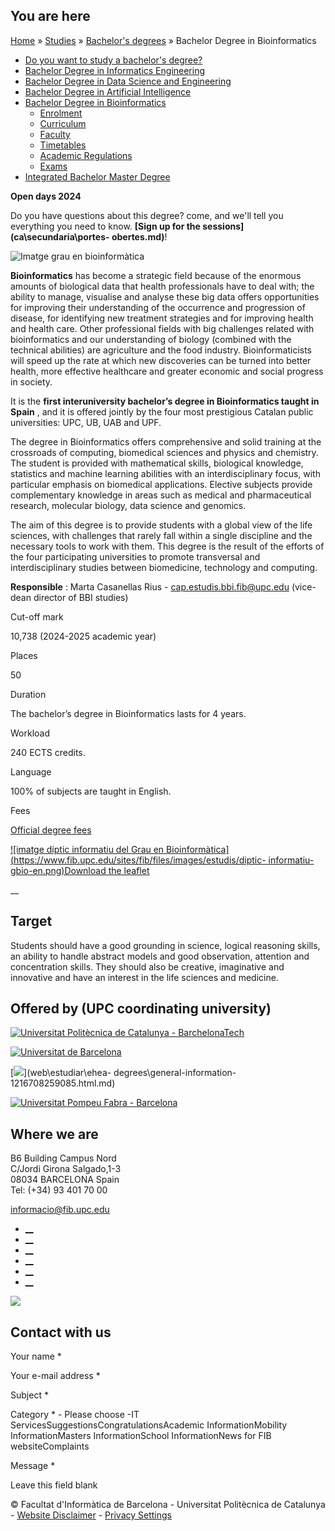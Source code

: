 ## You are here

[Home](en.md) » [Studies](en\\studies.md) » [Bachelor's
degrees](en\\studies\\bachelors-degrees.md) » Bachelor Degree in
Bioinformatics

  * [Do you want to study a bachelor's degree?](en\\studies\\bachelors-degrees\\do-you-want-study-bachelors-degree.md)
  * [Bachelor Degree in Informatics Engineering](en\\studies\\bachelors-degrees\\bachelor-degree-informatics-engineering.md)
  * [Bachelor Degree in Data Science and Engineering](en\\studies\\bachelors-degrees\\bachelor-degree-data-science-and-engineering.md)
  * [Bachelor Degree in Artificial Intelligence](en\\studies\\bachelors-degrees\\bachelor-degree-artificial-intelligence.md)
  * [Bachelor Degree in Bioinformatics](en\\studies\\bachelors-degrees\\bachelor-degree-bioinformatics.md)
    * [Enrolment](en\\studies\\bachelors-degrees\\bachelor-degree-bioinformatics\\enrolment.md)
    * [Curriculum](en\\studies\\bachelors-degrees\\bachelor-degree-bioinformatics\\curriculum.md)
    * [Faculty](en\\studies\\bachelors-degrees\\bachelor-degree-bioinformatics\\faculty.md)
    * [Timetables](en\\studies\\bachelors-degrees\\bachelor-degree-bioinformatics\\timetables.md)
    * [Academic Regulations](en\\studies\\bachelors-degrees\\bachelor-degree-bioinformatics\\academic-regulations.md)
    * [Exams](en\\studies\\bachelors-degrees\\bachelor-degree-bioinformatics\\exams.md)
  * [Integrated Bachelor Master Degree](en\\studies\\bachelors-degrees\\integrated-bachelor-master-degree.md)

**Open days 2024**

Do you have questions about this degree? come, and we'll tell you everything
you need to know. **[Sign up for the sessions](ca\\secundaria\\portes-
obertes.md)**!

![Imatge grau en
bioinformàtica](/sites/fib/files/images/estudis/bioinformaticamidaweb.png)

**Bioinformatics** has become a strategic field because of the enormous
amounts of biological data that health professionals have to deal with; the
ability to manage, visualise and analyse these big data offers opportunities
for improving their understanding of the occurrence and progression of
disease, for identifying new treatment strategies and for improving health and
health care. Other professional fields with big challenges related with
bioinformatics and our understanding of biology (combined with the technical
abilities) are agriculture and the food industry. Bioinformaticists will speed
up the rate at which new discoveries can be turned into better health, more
effective healthcare and greater economic and social progress in society.

It is the **first interuniversity bachelor’s degree in Bioinformatics taught
in Spain** , and it is offered jointly by the four most prestigious Catalan
public universities: UPC, UB, UAB and UPF.

The degree in Bioinformatics offers comprehensive and solid training at the
crossroads of computing, biomedical sciences and physics and chemistry. The
student is provided with mathematical skills, biological knowledge, statistics
and machine learning abilities with an interdisciplinary focus, with
particular emphasis on biomedical applications. Elective subjects provide
complementary knowledge in areas such as medical and pharmaceutical research,
molecular biology, data science and genomics.

The aim of this degree is to provide students with a global view of the life
sciences, with challenges that rarely fall within a single discipline and the
necessary tools to work with them. This degree is the result of the efforts of
the four participating universities to promote transversal and
interdisciplinary studies between biomedicine, technology and computing.

**Responsible** : Marta Casanellas Rius -
[cap.estudis.bbi.fib@upc.edu](cap.estudis.bbi.fib@upc.edu.md) (vice-dean
director of BBI studies)

Cut-off mark

10,738 (2024-2025 academic year)

Places

50

Duration

The bachelor’s degree in Bioinformatics lasts for 4 years.

Workload

240 ECTS credits.

Language

100% of subjects are taught in English.

Fees

[Official degree fees](en\\bachelors\\fees-grants-and-payment-options.md)

[ ![imatge díptic informatiu del Grau en
Bioinformàtica](https://www.fib.upc.edu/sites/fib/files/images/estudis/diptic-
informatiu-gbio-en.png)Download the leaflet
](sites\\fib\\files\\documents\\estudis\\diptic-informatiu-gbio-en.pdf.md)

__

## Target

Students should have a good grounding in science, logical reasoning skills, an
ability to handle abstract models and good observation, attention and
concentration skills. They should also be creative, imaginative and innovative
and have an interest in the life sciences and medicine.

## Offered by (UPC coordinating university)

[![Universitat Politècnica de Catalunya -
BarchelonaTech](/sites/fib/files/logoupc_trans.gif)](en.md)

[![Universitat de
Barcelona](/sites/fib/files/logoub.png)](web\\ub\\en\\estudis\\oferta_formativa\\graus\\fitxa\\B\\G1100\\index.html.md)

[![](/sites/fib/files/images/estudis/logo-uab.png)](web\\estudiar\\ehea-
degrees\\general-information-1216708259085.html.md)

[![Universitat Pompeu Fabra -
Barcelona](/sites/fib/files/logoupf_trans.gif)](en.md)

## Where we are

B6 Building Campus Nord  
C/Jordi Girona Salgado,1-3  
08034 BARCELONA Spain  
Tel: (+34) 93 401 70 00

[informacio@fib.upc.edu](informacio@fib.upc.edu.md)

  * [__](en\\noticies\\rss.rss.md)
  * [__](fib.upc.md)
  * [__](fib_upc.md)
  * [__](photos\\fib-upc\\albums.md)
  * [__](user\\mediafib.md)
  * [__](fib.upc.md)

[![](/sites/fib/files/images/banner-suport-fib.jpg)](index.md)

## Contact with us

Your name *

Your e-mail address *

Subject *

Category * \- Please choose -IT ServicesSuggestionsCongratulationsAcademic
InformationMobility InformationMasters InformationSchool InformationNews for
FIB websiteComplaints

Message *

Leave this field blank

© Facultat d'Informàtica de Barcelona - Universitat Politècnica de Catalunya -
[Website Disclaimer](en\\website-disclaimer.md) \- [Privacy
Settings](en\\studies\\bachelors-degrees\\bachelor-degree-bioinformatics.md)


